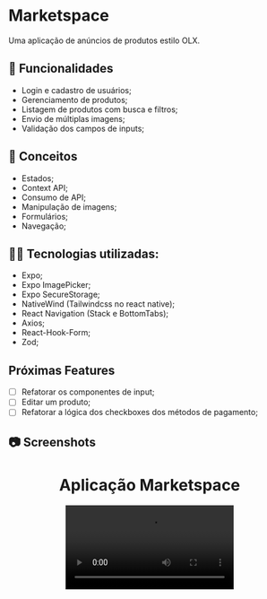 # Marketspace

Uma aplicação de anúncios de produtos estilo OLX.

## :dart: Funcionalidades

- Login e cadastro de usuários;
- Gerenciamento de produtos;
- Listagem de produtos com busca e filtros;
- Envio de múltiplas imagens;
- Validação dos campos de inputs;

## :book: Conceitos

- Estados;
- Context API;
- Consumo de API;
- Manipulação de imagens;
- Formulários;
- Navegação;

## :man_technologist: Tecnologias utilizadas:

- Expo;
- Expo ImagePicker;
- Expo SecureStorage;
- NativeWind (Tailwindcss no react native);
- React Navigation (Stack e BottomTabs);
- Axios;
- React-Hook-Form;
- Zod;

## Próximas Features

- [ ] Refatorar os componentes de input;
- [ ] Editar um produto;
- [ ] Refatorar a lógica dos checkboxes dos métodos de pagamento;

## :camera: Screenshots

<div align="center">
  <h1>Aplicação Marketspace</h1>
  <video src="https://github.com/Iann-rst/marketspace/assets/48128325/c6a9bded-4127-4d21-b854-c8353bc8c177" type="video/mp4"/>
</div>


